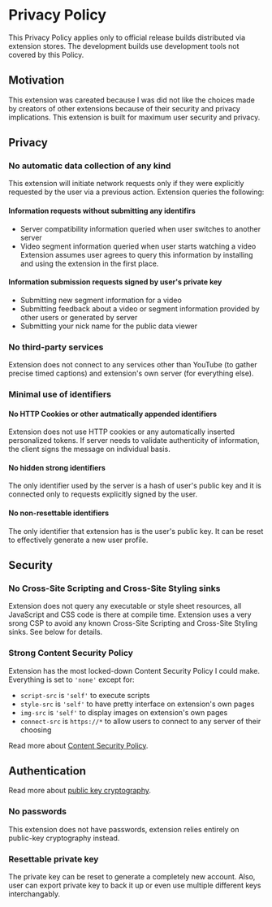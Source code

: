 # Privacy Policy

This Privacy Policy applies only to official release builds distributed via extension stores. The development builds use development tools not covered by this Policy.

## Motivation

This extension was careated because I was did not like the choices made by creators of other extensions because of their security and privacy implications. This extension is built for maximum user security and privacy.

## Privacy

### No automatic data collection of any kind

This extension will initiate network requests only if they were explicitly requested by the user via a previous action. Extension queries the following:

#### Information requests without submitting any identifirs

 - Server compatibility information queried when user switches to another server
 - Video segment information queried when user starts watching a video
   Extension assumes user agrees to query this information by installing and using the extension in the first place.

#### Information submission requests signed by user's private key

 - Submitting new segment information for a video
 - Submitting feedback about a video or segment information provided by other users or generated by server
 - Submitting your nick name for the public data viewer

### No third-party services

Extension does not connect to any services other than YouTube (to gather precise timed captions) and extension's own server (for everything else).

### Minimal use of identifiers

#### No HTTP Cookies or other autmatically appended identifiers

Extension does not use HTTP cookies or any automatically inserted personalized tokens. If server needs to validate authenticity of information, the client signs the message on individual basis.

#### No hidden strong identifiers

The only identifier used by the server is a hash of user's public key and it is connected only to requests explicitly signed by the user.

#### No non-resettable identifiers

The only identifier that extension has is the user's public key. It can be reset to effectively generate a new user profile.

## Security

### No Cross-Site Scripting and Cross-Site Styling sinks

Extension does not query any executable or style sheet resources, all JavaScript and CSS code is there at compile time. Extension uses a very srong CSP to avoid any known Cross-Site Scripting and Cross-Site Styling sinks. See below for details.

### Strong Content Security Policy

Extension has the most locked-down Content Security Policy I could make. Everything is set to `'none'` except for:
 - `script-src` is `'self'` to execute scripts
 - `style-src` is `'self'` to have pretty interface on extension's own pages
 - `img-src` is `'self'` to display images on extension's own pages
 - `connect-src` is `https://*` to allow users to connect to any server of their choosing

Read more about [Content Security Policy](./CSP.md).

## Authentication

Read more about [public key cryptography](./Cryptography.md).

### No passwords

This extension does not have passwords, extension relies entirely on public-key cryptography instead.

### Resettable private key

The private key can be reset to generate a completely new account. Also, user can export private key to back it up or even use multiple different keys interchangably.
